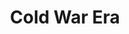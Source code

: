 ---
layout: page-breadcrumbs.html
title: Cold War Era
display_title: 
concurrence: 
template: 
lastupdate_override: 
relatedlinks:
  - url: 
    title:
    description: 

---
